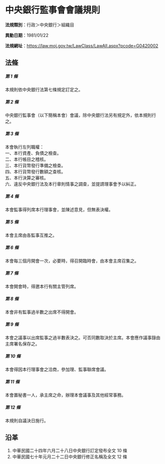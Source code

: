 # 中央銀行監事會會議規則



**法規類別**：行政＞中央銀行＞組織目

**異動日期**：1981/01/22  

**法規網址**：https://law.moj.gov.tw/LawClass/LawAll.aspx?pcode=G0420002



## 法條
##### 第 1 條
本規則依中央銀行法第七條規定訂定之。

##### 第 2 條
中央銀行監事會（以下簡稱本會）會議，除中央銀行法另有規定外，依本規則行之。

##### 第 3 條
本會執行左列職權：  
一、本行資產、負債之檢查。  
二、本行帳目之稽核。  
三、本行貨幣發行準備之檢查。  
四、本行貨幣發行數額之查核。  
五、本行決算之審核。  
六、違反中央銀行法及本行章則情事之調查，並提請理事會予以糾正。

##### 第 4 條
本會監事得列席本行理事會，並陳述意見，但無表決權。

##### 第 5 條
本會主席由各監事互推之。

##### 第 6 條
本會每三個月開會一次，必要時，得召開臨時會，由本會主席召集之。

##### 第 7 條
本會開會時，得邀本行有關主管列席。

##### 第 8 條
本會非有監事過半數之出席不得開會。

##### 第 9 條
本會之議事以出席監事之過半數表決之。可否同數取決於主席。本會應作議事錄由主席署名保存之。

##### 第 10 條
本會得因本行理事會之洽商，參加理、監事聯席會議。

##### 第 11 條
本會置秘書一人，承主席之命，辦理本會議事及其他經常事務。

##### 第 12 條
本規則自議決日施行。

## 沿革
1. 中華民國二十四年六月二十八日中央銀行訂定發布全文 10 條
1. 中華民國七十年元月二十二日中央銀行修正名稱及全文 12 條
